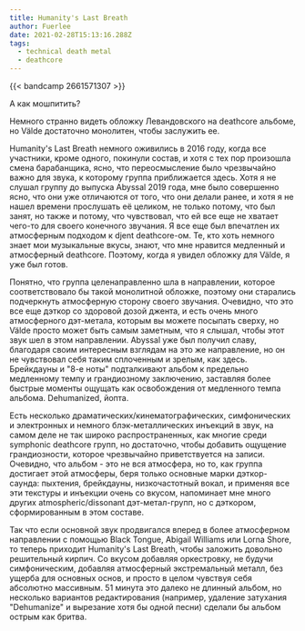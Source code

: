 ```yaml
---
title: Humanity's Last Breath
author: Fuerlee
date: 2021-02-28T15:13:16.288Z
tags:
  - technical death metal
  - deathcore
---
```

{{< bandcamp 2661571307 >}}

А как мошпитить?

Немного странно видеть обложку Левандовского на deathcore альбоме, но Välde достаточно монолитен, чтобы заслужить ее.

Humanity's Last Breath немного оживились в 2016 году, когда все участники, кроме одного, покинули состав, и хотя с тех пор произошла смена барабанщика, ясно, что переосмысление было чрезвычайно важно для звука, к которому группа приближается здесь. Хотя я не слушал группу до выпуска Abyssal 2019 года, мне было совершенно ясно, что они уже отличаются от того, что они делали ранее, и хотя я не нашел времени прослушать её целиком, не только потому, что был занят, но также и потому, что чувствовал, что ей все еще не хватает чего-то для своего конечного звучания. Я все еще был впечатлен их атмосферным подходом к djent deathcore-ом. Те, кто хоть немного знает мои музыкальные вкусы, знают, что мне нравится медленный и атмосферный deathcore. Поэтому, когда я увидел обложку для Välde, я уже был готов.

Понятно, что группа целенаправленно шла в направлении, которое соответствовало бы такой монолитной обложке, поэтому они старались подчеркнуть атмосферную сторону своего звучания. Очевидно, что это все еще дэткор со здоровой дозой джента, и есть очень много атмосферного дэт-метала, которым вы можете посыпать сверху, но Välde просто может быть самым заметным, что я слышал, чтобы этот звук шел в этом направлении. Abyssal уже был получил славу, благодаря своим интересным взглядам на это же направление, но он не чувствовал себя таким сплоченным и зрелым, как здесь. Брейкдауны и "8-е ноты" подталкивают альбом  к предельно медленному темпу и грандиозному заключению, заставляя более быстрые моменты ощущать как освобождения от медленного темпа альбома. Dehumanized, йопта.

Есть несколько драматических/кинематографических, симфонических и электронных и немного блэк-металлических инъекций в звук, на самом деле не так широко распространенных, как многие среди symphonic deathcore групп, но достаточно, чтобы добавить ощущение грандиозности, которое чрезвычайно приветствуется на записи. Очевидно, что альбом - это не вся атмосфера, но то, как группа достигает этой атмосферы, беря только основные марки дэткор-саунда: пыхтения, брейкдауны, низкочастотный вокал, и применяя все эти текстуры и инъекции очень со вкусом, напоминает мне много других atmospheric/dissonant дэт-метал-групп, но с дэткором, сформированным в этом составе.

Так что если основной звук продвигался вперед в более атмосферном направлении с помощью Black Tongue, Abigail Williams или Lorna Shore, то теперь приходит Humanity's Last Breath, чтобы заложить довольно решительный кирпич. Со вкусом добавляя оркестровку, не будучи симфоническим, добавляя атмосферный экстремальный металл, без ущерба для основных основ, и просто в целом чувствуя себя абсолютно массивным. 51 минута это далеко не длинный альбом, но несколько вариантов редактирования (например, удаление затухания "Dehumanize" и вырезание хотя бы одной песни) сделали бы альбом острым как бритва.